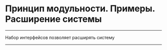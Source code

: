 # Принцип модульности. Примеры. Расширение системы

---

Набор интерфейсов позволяет расширять систему 

---

